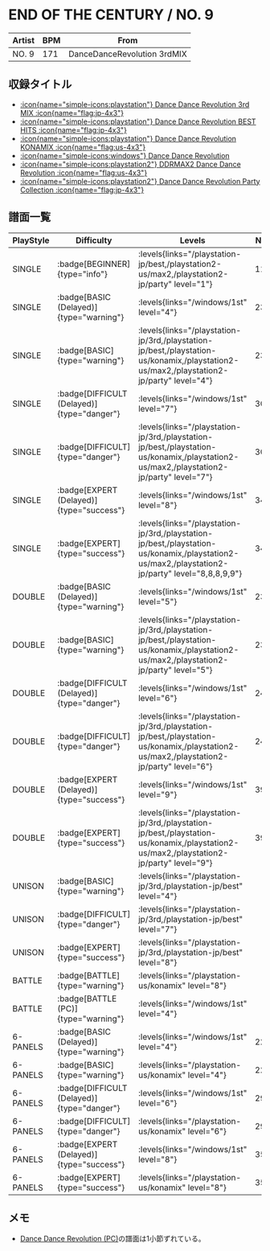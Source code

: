 # END OF THE CENTURY / NO. 9

|Artist|BPM|From|
|------|---|----|
|NO. 9|171|DanceDanceRevolution 3rdMIX|

## 収録タイトル

- [:icon{name="simple-icons:playstation"} Dance Dance Revolution 3rd MIX :icon{name="flag:jp-4x3"}](/playstation-jp/3rd)
- [:icon{name="simple-icons:playstation"} Dance Dance Revolution BEST HITS :icon{name="flag:jp-4x3"}](/playstation-jp/best)
- [:icon{name="simple-icons:playstation"} Dance Dance Revolution KONAMIX :icon{name="flag:us-4x3"}](/playstation-us/konamix)
- [:icon{name="simple-icons:windows"} Dance Dance Revolution](/windows/1st)
- [:icon{name="simple-icons:playstation2"} DDRMAX2 Dance Dance Revolution :icon{name="flag:us-4x3"}](/playstation2-us/max2)
- [:icon{name="simple-icons:playstation2"} Dance Dance Revolution Party Collection :icon{name="flag:jp-4x3"}](/playstation2-jp/party)

## 譜面一覧

|PlayStyle|Difficulty|Levels|Notes|Movie|
|---------|----------|------|-----|-----|
|SINGLE| :badge[BEGINNER]{type="info"}| :levels{links="/playstation-jp/best,/playstation2-us/max2,/playstation2-jp/party" level="1"}|111/0||
|SINGLE| :badge[BASIC (Delayed)]{type="warning"}| :levels{links="/windows/1st" level="4"}|231/0||
|SINGLE| :badge[BASIC]{type="warning"}| :levels{links="/playstation-jp/3rd,/playstation-jp/best,/playstation-us/konamix,/playstation2-us/max2,/playstation2-jp/party" level="4"}|231/0||
|SINGLE| :badge[DIFFICULT (Delayed)]{type="danger"}| :levels{links="/windows/1st" level="7"}|307/0||
|SINGLE| :badge[DIFFICULT]{type="danger"}| :levels{links="/playstation-jp/3rd,/playstation-jp/best,/playstation-us/konamix,/playstation2-us/max2,/playstation2-jp/party" level="7"}|307/0||
|SINGLE| :badge[EXPERT (Delayed)]{type="success"}| :levels{links="/windows/1st" level="8"}|349/0||
|SINGLE| :badge[EXPERT]{type="success"}| :levels{links="/playstation-jp/3rd,/playstation-jp/best,/playstation-us/konamix,/playstation2-us/max2,/playstation2-jp/party" level="8,8,8,9,9"}|349/0||
|DOUBLE| :badge[BASIC (Delayed)]{type="warning"}| :levels{links="/windows/1st" level="5"}|231/0||
|DOUBLE| :badge[BASIC]{type="warning"}| :levels{links="/playstation-jp/3rd,/playstation-jp/best,/playstation-us/konamix,/playstation2-us/max2,/playstation2-jp/party" level="5"}|231/0||
|DOUBLE| :badge[DIFFICULT (Delayed)]{type="danger"}| :levels{links="/windows/1st" level="6"}|245/0||
|DOUBLE| :badge[DIFFICULT]{type="danger"}| :levels{links="/playstation-jp/3rd,/playstation-jp/best,/playstation-us/konamix,/playstation2-us/max2,/playstation2-jp/party" level="6"}|245/0||
|DOUBLE| :badge[EXPERT (Delayed)]{type="success"}| :levels{links="/windows/1st" level="9"}|390/0||
|DOUBLE| :badge[EXPERT]{type="success"}| :levels{links="/playstation-jp/3rd,/playstation-jp/best,/playstation-us/konamix,/playstation2-us/max2,/playstation2-jp/party" level="9"}|390/0||
|UNISON| :badge[BASIC]{type="warning"}| :levels{links="/playstation-jp/3rd,/playstation-jp/best" level="4"}|||
|UNISON| :badge[DIFFICULT]{type="danger"}| :levels{links="/playstation-jp/3rd,/playstation-jp/best" level="7"}|||
|UNISON| :badge[EXPERT]{type="success"}| :levels{links="/playstation-jp/3rd,/playstation-jp/best" level="8"}|||
|BATTLE| :badge[BATTLE]{type="warning"}| :levels{links="/playstation-us/konamix" level="8"}|||
|BATTLE| :badge[BATTLE (PC)]{type="warning"}| :levels{links="/windows/1st" level="4"}|||
|6-PANELS| :badge[BASIC (Delayed)]{type="warning"}| :levels{links="/windows/1st" level="4"}|222/0||
|6-PANELS| :badge[BASIC]{type="warning"}| :levels{links="/playstation-us/konamix" level="4"}|222/0||
|6-PANELS| :badge[DIFFICULT (Delayed)]{type="danger"}| :levels{links="/windows/1st" level="6"}|297/0||
|6-PANELS| :badge[DIFFICULT]{type="danger"}| :levels{links="/playstation-us/konamix" level="6"}|297/0||
|6-PANELS| :badge[EXPERT (Delayed)]{type="success"}| :levels{links="/windows/1st" level="8"}|351/0||
|6-PANELS| :badge[EXPERT]{type="success"}| :levels{links="/playstation-us/konamix" level="8"}|351/0||

## メモ

- [Dance Dance Revolution (PC)](/windows/1st)の譜面は1小節ずれている。
